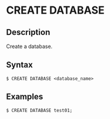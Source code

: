 # **CREATE DATABASE**

## **Description**
Create a database.

## **Syntax**

```
$ CREATE DATABASE <database_name>
```

## **Examples**
```
$ CREATE DATABASE test01;
```
